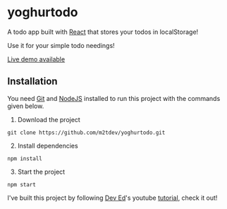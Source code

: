 # yoghurtodo

A todo app built with [React](https://reactjs.org/) that stores your todos in localStorage!

Use it for your simple todo needings!

[Live demo available](https://yoghurtodo.netlify.app/)

## Installation

You need [Git](https://git-scm.com/) and [NodeJS](https://nodejs.org/en/) installed to run this project with the commands given below.

1. Download the project

```
git clone https://github.com/m2tdev/yoghurtodo.git
```

2. Install dependencies

```
npm install
```

3. Start the project

```
npm start
```

I've built this project by following [Dev Ed](https://www.youtube.com/channel/UClb90NQQcskPUGDIXsQEz5Q)'s youtube [tutorial](https://www.youtube.com/watch?v=pCA4qpQDZD8&t=3967s), check it out!

